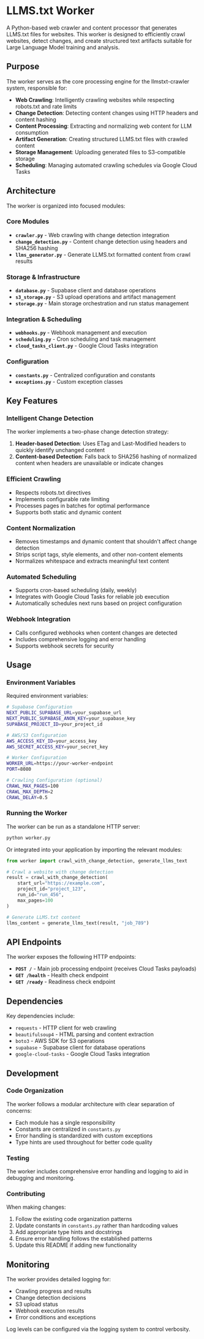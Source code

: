 # LLMS.txt Worker

A Python-based web crawler and content processor that generates LLMS.txt files for websites. This worker is designed to efficiently crawl websites, detect changes, and create structured text artifacts suitable for Large Language Model training and analysis.

## Purpose

The worker serves as the core processing engine for the llmstxt-crawler system, responsible for:

- **Web Crawling**: Intelligently crawling websites while respecting robots.txt and rate limits
- **Change Detection**: Detecting content changes using HTTP headers and content hashing
- **Content Processing**: Extracting and normalizing web content for LLM consumption
- **Artifact Generation**: Creating structured LLMS.txt files with crawled content
- **Storage Management**: Uploading generated files to S3-compatible storage
- **Scheduling**: Managing automated crawling schedules via Google Cloud Tasks

## Architecture

The worker is organized into focused modules:

### Core Modules

- **`crawler.py`** - Web crawling with change detection integration
- **`change_detection.py`** - Content change detection using headers and SHA256 hashing
- **`llms_generator.py`** - Generate LLMS.txt formatted content from crawl results

### Storage & Infrastructure

- **`database.py`** - Supabase client and database operations
- **`s3_storage.py`** - S3 upload operations and artifact management
- **`storage.py`** - Main storage orchestration and run status management

### Integration & Scheduling

- **`webhooks.py`** - Webhook management and execution
- **`scheduling.py`** - Cron scheduling and task management
- **`cloud_tasks_client.py`** - Google Cloud Tasks integration

### Configuration

- **`constants.py`** - Centralized configuration and constants
- **`exceptions.py`** - Custom exception classes

## Key Features

### Intelligent Change Detection

The worker implements a two-phase change detection strategy:

1. **Header-based Detection**: Uses ETag and Last-Modified headers to quickly identify unchanged content
2. **Content-based Detection**: Falls back to SHA256 hashing of normalized content when headers are unavailable or indicate changes

### Efficient Crawling

- Respects robots.txt directives
- Implements configurable rate limiting
- Processes pages in batches for optimal performance
- Supports both static and dynamic content

### Content Normalization

- Removes timestamps and dynamic content that shouldn't affect change detection
- Strips script tags, style elements, and other non-content elements
- Normalizes whitespace and extracts meaningful text content

### Automated Scheduling

- Supports cron-based scheduling (daily, weekly)
- Integrates with Google Cloud Tasks for reliable job execution
- Automatically schedules next runs based on project configuration

### Webhook Integration

- Calls configured webhooks when content changes are detected
- Includes comprehensive logging and error handling
- Supports webhook secrets for security

## Usage

### Environment Variables

Required environment variables:

```bash
# Supabase Configuration
NEXT_PUBLIC_SUPABASE_URL=your_supabase_url
NEXT_PUBLIC_SUPABASE_ANON_KEY=your_supabase_key
SUPABASE_PROJECT_ID=your_project_id

# AWS/S3 Configuration
AWS_ACCESS_KEY_ID=your_access_key
AWS_SECRET_ACCESS_KEY=your_secret_key

# Worker Configuration
WORKER_URL=https://your-worker-endpoint
PORT=8080

# Crawling Configuration (optional)
CRAWL_MAX_PAGES=100
CRAWL_MAX_DEPTH=2
CRAWL_DELAY=0.5
```

### Running the Worker

The worker can be run as a standalone HTTP server:

```bash
python worker.py
```

Or integrated into your application by importing the relevant modules:

```python
from worker import crawl_with_change_detection, generate_llms_text

# Crawl a website with change detection
result = crawl_with_change_detection(
    start_url="https://example.com",
    project_id="project_123",
    run_id="run_456",
    max_pages=100
)

# Generate LLMS.txt content
llms_content = generate_llms_text(result, "job_789")
```

## API Endpoints

The worker exposes the following HTTP endpoints:

- **`POST /`** - Main job processing endpoint (receives Cloud Tasks payloads)
- **`GET /health`** - Health check endpoint
- **`GET /ready`** - Readiness check endpoint

## Dependencies

Key dependencies include:

- `requests` - HTTP client for web crawling
- `beautifulsoup4` - HTML parsing and content extraction
- `boto3` - AWS SDK for S3 operations
- `supabase` - Supabase client for database operations
- `google-cloud-tasks` - Google Cloud Tasks integration

## Development

### Code Organization

The worker follows a modular architecture with clear separation of concerns:

- Each module has a single responsibility
- Constants are centralized in `constants.py`
- Error handling is standardized with custom exceptions
- Type hints are used throughout for better code quality

### Testing

The worker includes comprehensive error handling and logging to aid in debugging and monitoring.

### Contributing

When making changes:

1. Follow the existing code organization patterns
2. Update constants in `constants.py` rather than hardcoding values
3. Add appropriate type hints and docstrings
4. Ensure error handling follows the established patterns
5. Update this README if adding new functionality

## Monitoring

The worker provides detailed logging for:

- Crawling progress and results
- Change detection decisions
- S3 upload status
- Webhook execution results
- Error conditions and exceptions

Log levels can be configured via the logging system to control verbosity.